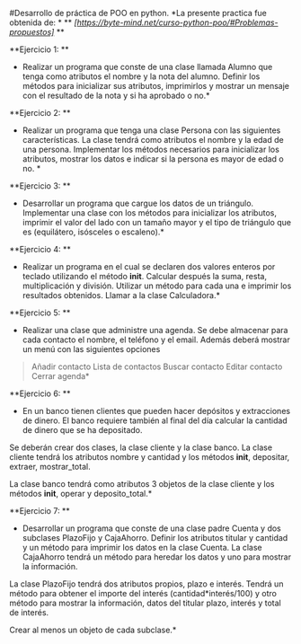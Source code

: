#Desarrollo de práctica de POO en python.
*La presente practica fue obtenida de: * 
** *[https://byte-mind.net/curso-python-poo/#Problemas-propuestos]* **

**Ejercicio 1: ** 
* Realizar un programa que conste de una clase llamada Alumno que tenga como atributos el nombre y la nota del alumno. Definir los métodos para inicializar sus atributos, imprimirlos y mostrar un mensaje con el resultado de la nota y si ha aprobado o no.*

**Ejercicio 2: ** 
* Realizar un programa que tenga una clase Persona con las siguientes características. La clase tendrá como atributos el nombre y la edad de una persona. Implementar los métodos necesarios para inicializar los atributos, mostrar los datos e indicar si la persona es mayor de edad o no. *

**Ejercicio 3: ** 
* Desarrollar un programa que cargue los datos de un triángulo. Implementar una clase con los métodos para inicializar los atributos, imprimir el valor del lado con un tamaño mayor y  el tipo de triángulo que es (equilátero, isósceles o escaleno).*

**Ejercicio 4: ** 
* Realizar un programa en el cual se declaren dos valores enteros por teclado utilizando el método __init__. Calcular después la suma, resta, multiplicación y división. Utilizar un método para cada una e imprimir los resultados obtenidos. Llamar a la clase Calculadora.*

**Ejercicio 5: ** 
* Realizar una clase que administre una agenda. Se debe almacenar para cada contacto el nombre, el teléfono y el email. Además deberá mostrar un menú con las siguientes opciones
 > Añadir contacto
 > Lista de contactos
 > Buscar contacto
 > Editar contacto
 > Cerrar agenda*

**Ejercicio 6: ** 
* En un banco tienen clientes que pueden hacer depósitos y extracciones de dinero. El banco requiere también al final del día calcular la cantidad de dinero que se ha depositado.

Se deberán crear dos clases, la clase cliente y la clase banco. La clase cliente tendrá los atributos nombre y cantidad y los métodos __init__, depositar, extraer, mostrar_total.

La clase banco tendrá como atributos 3 objetos de la clase cliente y los métodos __init__, operar y deposito_total.*

**Ejercicio 7: ** 
* Desarrollar un programa que conste de una clase padre Cuenta y dos subclases PlazoFijo y CajaAhorro. Definir los atributos titular y cantidad y un método para imprimir los datos en la clase Cuenta. La clase CajaAhorro tendrá un método para heredar los datos y uno para mostrar la información.

La clase PlazoFijo tendrá dos atributos propios, plazo e interés. Tendrá un método para obtener el importe del interés (cantidad*interés/100) y otro método para mostrar la información, datos del titular plazo, interés y total de interés.

Crear al menos un objeto de cada subclase.*

